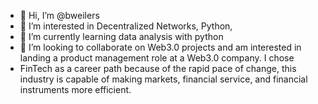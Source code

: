 - 👋 Hi, I’m @bweilers
- 👀 I’m interested in Decentralized Networks, Python,
- 🌱 I’m currently learning data analysis with python
- 💞️ I’m looking to collaborate on Web3.0 projects and am interested in landing a product management role at a Web3.0 company. I chose 
- FinTech as a career path because of the rapid pace of change, this industry is capable of making markets, financial service, and financial instruments more efficient.



